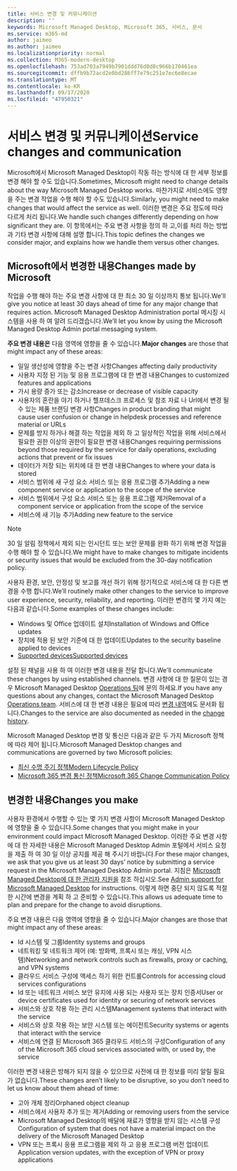 ```yaml
---
title: 서비스 변경 및 커뮤니케이션
description: ''
keywords: Microsoft Managed Desktop, Microsoft 365, 서비스, 문서
ms.service: m365-md
author: jaimeo
ms.author: jaimeo
ms.localizationpriority: normal
ms.collection: M365-modern-desktop
ms.openlocfilehash: 753ad703a7949b7901ddd76d0d8c966b170461ea
ms.sourcegitcommit: dffb9b72acd2e0bd286ff7e79c251e7ec6e8ecae
ms.translationtype: MT
ms.contentlocale: ko-KR
ms.lasthandoff: 09/17/2020
ms.locfileid: "47950321"
---
```

# <a name="service-changes-and-communication"></a><span data-ttu-id="b2039-103">서비스 변경 및 커뮤니케이션</span><span class="sxs-lookup"><span data-stu-id="b2039-103">Service changes and communication</span></span>

<span data-ttu-id="b2039-104">Microsoft에서 Microsoft Managed Desktop이 작동 하는 방식에 대 한 세부 정보를 변경 해야 할 수도 있습니다.</span><span class="sxs-lookup"><span data-stu-id="b2039-104">Sometimes, Microsoft might need to change details about the way Microsoft Managed Desktop works.</span></span> <span data-ttu-id="b2039-105">마찬가지로 서비스에도 영향을 주는 변경 작업을 수행 해야 할 수도 있습니다.</span><span class="sxs-lookup"><span data-stu-id="b2039-105">Similarly, you might need to make changes that would affect the service as well.</span></span> <span data-ttu-id="b2039-106">이러한 변경은 주요 정도에 따라 다르게 처리 됩니다.</span><span class="sxs-lookup"><span data-stu-id="b2039-106">We handle such changes differently depending on how significant they are.</span></span> <span data-ttu-id="b2039-107">이 항목에서는 주요 변경 사항을 정의 하 고,이를 처리 하는 방법과 기타 변경 사항에 대해 설명 합니다.</span><span class="sxs-lookup"><span data-stu-id="b2039-107">This topic defines the changes we consider major, and explains how we handle them versus other changes.</span></span>



## <a name="changes-made-by-microsoft"></a><span data-ttu-id="b2039-108">Microsoft에서 변경한 내용</span><span class="sxs-lookup"><span data-stu-id="b2039-108">Changes made by Microsoft</span></span>

<span data-ttu-id="b2039-109">작업을 수행 해야 하는 주요 변경 사항에 대 한 최소 30 일 이상까지 통보 됩니다.</span><span class="sxs-lookup"><span data-stu-id="b2039-109">We'll give you notice at least 30 days ahead of time for any major change that requires action.</span></span> <span data-ttu-id="b2039-110">Microsoft Managed Desktop Administration portal 메시징 시스템을 사용 하 여 알려 드리겠습니다.</span><span class="sxs-lookup"><span data-stu-id="b2039-110">We’ll let you know by using the Microsoft Managed Desktop Admin portal messaging system.</span></span>

<span data-ttu-id="b2039-111">**주요 변경 내용은** 다음 영역에 영향을 줄 수 있습니다.</span><span class="sxs-lookup"><span data-stu-id="b2039-111">**Major changes** are those that might impact any of these areas:</span></span>
- <span data-ttu-id="b2039-112">일일 생산성에 영향을 주는 변경 사항</span><span class="sxs-lookup"><span data-stu-id="b2039-112">Changes affecting daily productivity</span></span>
- <span data-ttu-id="b2039-113">사용자 지정 된 기능 및 응용 프로그램에 대 한 변경 내용</span><span class="sxs-lookup"><span data-stu-id="b2039-113">Changes to customized features and applications</span></span>
- <span data-ttu-id="b2039-114">가시 용량 증가 또는 감소</span><span class="sxs-lookup"><span data-stu-id="b2039-114">Increase or decrease of visible capacity</span></span>
- <span data-ttu-id="b2039-115">사용자의 혼란을 야기 하거나 헬프데스크 프로세스 및 참조 자료 나 Url에서 변경 될 수 있는 제품 브랜딩 변경 사항</span><span class="sxs-lookup"><span data-stu-id="b2039-115">Changes in product branding that might cause user confusion or change in helpdesk processes and reference material or URLs</span></span>
- <span data-ttu-id="b2039-116">문제를 방지 하거나 해결 하는 작업을 제외 하 고 일상적인 작업을 위해 서비스에서 필요한 권한 이상의 권한이 필요한 변경 내용</span><span class="sxs-lookup"><span data-stu-id="b2039-116">Changes requiring permissions beyond those required by the service for daily operations, excluding actions that prevent or fix issues</span></span>
- <span data-ttu-id="b2039-117">데이터가 저장 되는 위치에 대 한 변경 내용</span><span class="sxs-lookup"><span data-stu-id="b2039-117">Changes to where your data is stored</span></span>
- <span data-ttu-id="b2039-118">서비스 범위에 새 구성 요소 서비스 또는 응용 프로그램 추가</span><span class="sxs-lookup"><span data-stu-id="b2039-118">Adding a new component service or application to the scope of the service</span></span>
- <span data-ttu-id="b2039-119">서비스 범위에서 구성 요소 서비스 또는 응용 프로그램 제거</span><span class="sxs-lookup"><span data-stu-id="b2039-119">Removal of a component service or application from the scope of the service</span></span>
- <span data-ttu-id="b2039-120">서비스에 새 기능 추가</span><span class="sxs-lookup"><span data-stu-id="b2039-120">Adding new feature to the service</span></span>

> [!NOTE]
> <span data-ttu-id="b2039-121">30 일 알림 정책에서 제외 되는 인시던트 또는 보안 문제를 완화 하기 위해 변경 작업을 수행 해야 할 수 있습니다.</span><span class="sxs-lookup"><span data-stu-id="b2039-121">We might have to make changes to mitigate incidents or security issues that would be excluded from the 30-day notification policy.</span></span>

<span data-ttu-id="b2039-122">사용자 환경, 보안, 안정성 및 보고를 개선 하기 위해 정기적으로 서비스에 대 한 다른 변경을 수행 합니다.</span><span class="sxs-lookup"><span data-stu-id="b2039-122">We’ll routinely make other changes to the service to improve user experience, security, reliability, and reporting.</span></span> <span data-ttu-id="b2039-123">이러한 변경의 몇 가지 예는 다음과 같습니다.</span><span class="sxs-lookup"><span data-stu-id="b2039-123">Some examples of these changes include:</span></span>

- <span data-ttu-id="b2039-124">Windows 및 Office 업데이트 설치</span><span class="sxs-lookup"><span data-stu-id="b2039-124">Installation of Windows and Office updates</span></span>
- <span data-ttu-id="b2039-125">장치에 적용 된 보안 기준에 대 한 업데이트</span><span class="sxs-lookup"><span data-stu-id="b2039-125">Updates to the security baseline applied to devices</span></span>
- [<span data-ttu-id="b2039-126">Supported devices</span><span class="sxs-lookup"><span data-stu-id="b2039-126">Supported devices</span></span>](device-list.md)

<span data-ttu-id="b2039-127">설정 된 채널을 사용 하 여 이러한 변경 내용을 전달 합니다.</span><span class="sxs-lookup"><span data-stu-id="b2039-127">We'll communicate these changes by using established channels.</span></span> <span data-ttu-id="b2039-128">변경 사항에 대 한 질문이 있는 경우 Microsoft Managed Desktop [Operations 팀](../working-with-managed-desktop/admin-support.md)에 문의 하세요.</span><span class="sxs-lookup"><span data-stu-id="b2039-128">If you have any questions about any changes, contact the Microsoft Managed Desktop [Operations team](../working-with-managed-desktop/admin-support.md).</span></span> <span data-ttu-id="b2039-129">서비스에 대 한 변경 내용은 필요에 따라 [변경 내역](../change-history-managed-desktop.md)에도 문서화 됩니다.</span><span class="sxs-lookup"><span data-stu-id="b2039-129">Changes to the service are also documented as needed in the [change history](../change-history-managed-desktop.md).</span></span>

<span data-ttu-id="b2039-130">Microsoft Managed Desktop 변경 및 통신은 다음과 같은 두 가지 Microsoft 정책에 따라 제어 됩니다.</span><span class="sxs-lookup"><span data-stu-id="b2039-130">Microsoft Managed Desktop changes and communications are governed by two Microsoft policies:</span></span>
- [<span data-ttu-id="b2039-131">최신 수명 주기 정책</span><span class="sxs-lookup"><span data-stu-id="b2039-131">Modern Lifecycle Policy</span></span>](https://support.microsoft.com/help/30881/modern-lifecycle-policy)
- [<span data-ttu-id="b2039-132">Microsoft 365 변경 통신 정책</span><span class="sxs-lookup"><span data-stu-id="b2039-132">Microsoft 365 Change Communication Policy</span></span>](https://docs.microsoft.com/office365/admin/manage/message-center?redirectSourcePath=%252fen-us%252farticle%252fMessage-center-in-Office-365-38FB3333-BFCC-4340-A37B-DEDA509C2093&view=o365-worldwide)

## <a name="changes-you-make"></a><span data-ttu-id="b2039-133">변경한 내용</span><span class="sxs-lookup"><span data-stu-id="b2039-133">Changes you make</span></span>

<span data-ttu-id="b2039-134">사용자 환경에서 수행할 수 있는 몇 가지 변경 사항이 Microsoft Managed Desktop에 영향을 줄 수 있습니다.</span><span class="sxs-lookup"><span data-stu-id="b2039-134">Some changes that you might make in your environment could impact Microsoft Managed Desktop.</span></span> <span data-ttu-id="b2039-135">이러한 주요 변경 사항에 대 한 자세한 내용은 Microsoft Managed Desktop Admin 포털에서 서비스 요청을 제출 하 여 30 일 이상 공지를 제공 해 주시기 바랍니다.</span><span class="sxs-lookup"><span data-stu-id="b2039-135">For these major changes, we ask that you give us at least 30 days’ notice by submitting a service request in the Microsoft Managed Desktop Admin portal.</span></span> <span data-ttu-id="b2039-136">지침은 [Microsoft Managed Desktop에 대 한 관리자 지원을](../working-with-managed-desktop/admin-support.md) 참조 하십시오.</span><span class="sxs-lookup"><span data-stu-id="b2039-136">See [Admin support for Microsoft Managed Desktop](../working-with-managed-desktop/admin-support.md) for instructions.</span></span> <span data-ttu-id="b2039-137">이렇게 하면 중단 되지 않도록 적절 한 시간에 변경을 계획 하 고 준비할 수 있습니다.</span><span class="sxs-lookup"><span data-stu-id="b2039-137">This allows us adequate time to plan and prepare for the change to avoid disruptions.</span></span>

<span data-ttu-id="b2039-138">주요 변경 내용은 다음 영역에 영향을 줄 수 있습니다.</span><span class="sxs-lookup"><span data-stu-id="b2039-138">Major changes are those that might impact any of these areas:</span></span>

- <span data-ttu-id="b2039-139">Id 시스템 및 그룹</span><span class="sxs-lookup"><span data-stu-id="b2039-139">Identity systems and groups</span></span>
- <span data-ttu-id="b2039-140">네트워킹 및 네트워크 제어 (예: 방화벽, 프록시 또는 캐싱, VPN 시스템)</span><span class="sxs-lookup"><span data-stu-id="b2039-140">Networking and network controls such as firewalls, proxy or caching, and VPN systems</span></span>
- <span data-ttu-id="b2039-141">클라우드 서비스 구성에 액세스 하기 위한 컨트롤</span><span class="sxs-lookup"><span data-stu-id="b2039-141">Controls for accessing cloud services configurations</span></span>
- <span data-ttu-id="b2039-142">Id 또는 네트워크 서비스 보안 유지에 사용 되는 사용자 또는 장치 인증서</span><span class="sxs-lookup"><span data-stu-id="b2039-142">User or device certificates used for identity or securing of network services</span></span>
- <span data-ttu-id="b2039-143">서비스와 상호 작용 하는 관리 시스템</span><span class="sxs-lookup"><span data-stu-id="b2039-143">Management systems that interact with the service</span></span>
- <span data-ttu-id="b2039-144">서비스와 상호 작용 하는 보안 시스템 또는 에이전트</span><span class="sxs-lookup"><span data-stu-id="b2039-144">Security systems or agents that interact with the service</span></span>
- <span data-ttu-id="b2039-145">서비스에 연결 된 Microsoft 365 클라우드 서비스의 구성</span><span class="sxs-lookup"><span data-stu-id="b2039-145">Configuration of any of the Microsoft 365 cloud services associated with, or used by, the service</span></span>

<span data-ttu-id="b2039-146">이러한 변경 내용은 방해가 되지 않을 수 있으므로 사전에 대 한 정보를 미리 알릴 필요가 없습니다.</span><span class="sxs-lookup"><span data-stu-id="b2039-146">These changes aren’t likely to be disruptive, so you don’t need to let us know about them ahead of time:</span></span>

- <span data-ttu-id="b2039-147">고아 개체 정리</span><span class="sxs-lookup"><span data-stu-id="b2039-147">Orphaned object cleanup</span></span>
- <span data-ttu-id="b2039-148">서비스에서 사용자 추가 또는 제거</span><span class="sxs-lookup"><span data-stu-id="b2039-148">Adding or removing users from the service</span></span>
- <span data-ttu-id="b2039-149">Microsoft Managed Desktop의 배달에 재료가 영향을 받지 않는 시스템 구성</span><span class="sxs-lookup"><span data-stu-id="b2039-149">Configuration of system that does not have a material impact on the delivery of the Microsoft Managed Desktop</span></span>
- <span data-ttu-id="b2039-150">VPN 또는 프록시 응용 프로그램을 제외 하 고 응용 프로그램 버전 업데이트</span><span class="sxs-lookup"><span data-stu-id="b2039-150">Application version updates, with the exception of VPN or proxy applications</span></span>


